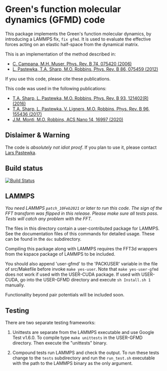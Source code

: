 Green's function molecular dynamics (GFMD) code
===============================================

This package implements the Green's function molecular dynamics, by introducing
a LAMMPS fix, `fix gfmd`. It is used to evaluate the effective forces acting on
an elastic half-space from the dynamical matrix.

This is an implementation of the method described in:

- [C. Campana, M.H. Muser, Phys. Rev. B 74, 075420 (2006)](https://doi.org/10.1103/PhysRevB.74.075420)
- [L. Pastewka, T.A. Sharp, M.O. Robbins, Phys. Rev. B 86, 075459 (2012)](https://doi.org/10.1103/PhysRevB.86.075459)

If you use this code, please cite these publications.

This code was used in the following publications:

- [T.A. Sharp, L. Pastewka, M.O. Robbins, Phys. Rev. B 93, 121402(R) (2016)](https://doi.org/10.1103/PhysRevB.93.121402)
- [T.A. Sharp, L. Pastewka. V. Ligners, M.O. Robbins, Phys. Rev. B 96, 155436 (2017)](https://doi.org/10.1103/PhysRevB.96.155436)
- [J.M. Monti, M.O. Robbins, ACS Nano 14, 16997 (2020)](https://doi.org/10.1021/acsnano.0c06241)

Dislaimer & Warning
-------------------

The code is *absolutely not idiot proof*. If you plan to use it, please
contact [Lars Pastewka](lars.pastewka@imtek.uni-freiburg.de).

Build status
------------

[![Build Status](https://travis-ci.com/Atomistica/user-gfmd.svg?branch=master)](https://travis-ci.org/Atomistica/user-gfmd)

LAMMPS
------

*You need LAMMPS `patch_10Feb2021` or later to run this code. The sign of the FFT
transform was flipped in this release. Please make sure all tests pass. Tests
will catch any problem with the FFT.*

The files in this directory contain a user-contributed package for LAMMPS. See
the documentation files of this commands for detailed usage. These can be
found in the `doc` subdirectory.

Compiling this package along with LAMMPS requires the FFT3d wrappers from the
kspace package of LAMMPS to be included.

You should also append 'user-gfmd' to the 'PACKUSER' variable in the file of
src/Makefile before invoke `make yes-user`. Note that `make yes-user-gfmd` does
not work if used with the USER-CUDA package. If used with USER-CUDA, go into
the USER-GFMD directory and execute `sh Install.sh 1` manually.

Functionality beyond pair potentials will be included soon.

Testing
-------

There are two separate testing frameworks:

1. Unittests are separate from the LAMMPS executable and use Google Test
   v1.6.0. To compile type `make unittests` in the USER-GFMD directory. Then
   execute the "unittests" binary.

2. Compound tests run LAMMPS and check the output. To run these tests
   change to the `tests` subdirectory and run the `run_test.sh` executable with
   the path to the LAMMPS binary as the only argument.

